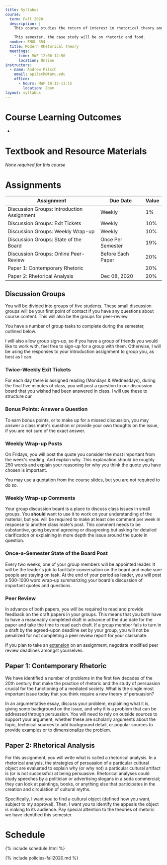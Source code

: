 ```yaml
---
title: Syllabus
course:
  term: Fall 2020
  description: |
    This course studies the return of interest in rhetorical theory and rhetorical training in the 20th century. There are three units: 1) we explore various texts that situate modern life (cities, cars, and mass media, especially) as a problem that rhetoric can solve; 2) we look at some theories of persuasion that respond specifically to these various challenges; 3) we use these theories to explore a rhetorical case study.

    This semester, the case study will be on rhetoric and food.
  number: ENGL 354
  title: Modern Rhetorical Theory
  meetings:
    - time: MWF 12:00-12:50
      location: Online
instructors:
  - name: Andrew Pilsch
    email: apilsch@tamu.edu
    office:
      - hours: MWF 10:15-11:15
        location: Zoom
layout: syllabus
---
```


# Course Learning Outcomes

*

# Textbook and Resource Materials

*None required for this course*

# Assignments

| Assignment                                 | Due Date          | Value |
|--------------------------------------------|-------------------|-------|
| Discussion Groups: Introduction Assignment | Weekly            | 1%    |
| Discussion Groups: Exit Tickets            | Weekly            | 10%   |
| Discussion Groups: Weekly Wrap-up          | Weekly            | 10%   |
| Discussion Groups: State of the Board      | Once Per Semester | 19%   |
| Discussion Groups: Online Peer-Review      | Before Each Paper | 20%   |
| Paper 1: Contemporary Rhetoric             |                   | 20%   |
| Paper 2: Rhetorical Analysis               | Dec 08, 2020      | 20%   |

## Discussion Groups

You will be divided into groups of five students. These small discussion groups will be your first point of contact if you have any questions about course content. This will also be the groups for peer-review.

You have a number of group tasks to complete during the semester, outlined below.

I will also allow group sign-up, so if you have a group of friends you would like to work with, feel free to sign-up for a group with them. Otherwise, I will be using the responses to your introduction assignment to group you, as best as I can.

### Twice-Weekly Exit Tickets

For each day there is assigned reading (Mondays & Wednesdays), during the final five minutes of class, you will post a question to our discussion board that you wished had been answered in class. I will use these to structure our 

### Bonus Points: Answer a Question

To earn bonus points, or to make up for a missed discussion, you may answer a class mate's question or provide your own thoughts on the issue, if you are not sure of the exact answer.

### Weekly Wrap-up Posts

On Fridays, you will post the quote you consider the most important from the week's reading. And explain why. This explanation should be roughly 250 words and explain your reasoning for why you think the quote you have chosen is important.

You may use a quotation from the course slides, but you are not required to do so.

### Weekly Wrap-up Comments

Your group discussion board is a place to discuss class issues in small groups. You **should** want to use it to work on your understanding of the material, but you will be required to make at least one comment per week in response to another class mate's post. This comment needs to be substantive, going beyond agreeing or disagreeing but asking for detailed clarification or explaining in more depth the issue around the quote in question.

### Once-a-Semester State of the Board Post

Every two weeks, one of your group members will be appointed leader. It will be the leader's job to facilitate conversation on the board and make sure people are staying on task. At the end of your period as leader, you will post a 500-1000 word wrap-up summarizing your board's discussion of important quotes and questions.

### Peer Review

In advance of both papers, you will be required to read and provide feedback on the draft papers in your groups. This means that you both have to have a reasonably completed draft in advance of the due date for the paper and take the time to read each draft. If a group member fails to turn in a draft by the agreed-upon deadline set by your group, you will not be penalized for not completing a peer review report for your classmate.

If you plan to take an [extension](#extension-policy) on an assignment, negotiate modified peer review deadlines amongst yourselves.

## Paper 1: Contemporary Rhetoric

We have identified a number of problems in the first few decades of the 20th century that make the practice of rhetoric and the study of persuasion crucial for the functioning of a mediated society. What is the single most important issue today that you think require a new theory of persuasion?

In an argumentative essay, discuss your problem, explaining what it is, giving some background on the issue, and why it is a problem that can be addressed through persuasion. You will need to rely on outside sources to support your argument, whether these are scholarly arguments about the topic, technical sources to add background detail, or popular sources to provide examples or to dimensionalize the problem.

## Paper 2: Rhetorical Analysis

For this assignment, you will write what is called a rhetorical analysis. In a rhetorical analysis, the strategies of persuasion of a particular cultural object are evaluated to explain why (or why not) a particular cultural artifact is (or is not successful) at being persuasive. Rhetorical analyses could study speeches by a politician or advertising slogans in a soda commercial; they can look at paintings, books, or anything else that participates in the creation and circulation of cultural myths.

Specifically, I want you to find a cultural object (defined how you want, subject to my approval). Then, I want you to identify the appeals the object is making to its audience. Pay special attention to the theories of rhetoric we have identified this semester.

# Schedule

{% include schedule.html %}

{% include policies-fall2020.md %}
